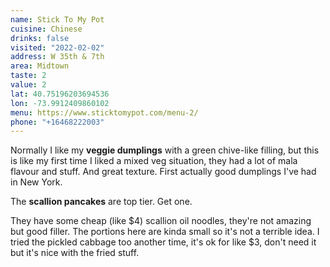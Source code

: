 ```yaml
---
name: Stick To My Pot
cuisine: Chinese
drinks: false
visited: "2022-02-02"
address: W 35th & 7th
area: Midtown
taste: 2
value: 2
lat: 40.75196203694536
lon: -73.9912409860102
menu: https://www.sticktomypot.com/menu-2/
phone: "+16468222003"
---
```


Normally I like my **veggie dumplings** with a green chive-like filling, but this is like my first time I liked a mixed veg situation, they had a lot of mala flavour and stuff. And great texture. First actually good dumplings I've had in New York.

The **scallion pancakes** are top tier. Get one.

They have some cheap (like $4) scallion oil noodles, they're not amazing but good filler. The portions here are kinda small so it's not a terrible idea. I tried the pickled cabbage too another time, it's ok for like $3, don't need it but it's nice with the fried stuff.
